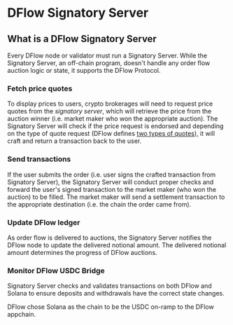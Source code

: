 # DFlow Signatory Server

## What is a DFlow Signatory Server

Every DFlow node or validator must run a Signatory Server. While the Signatory Server, an off-chain program, doesn't handle any order flow auction logic or state, it supports the DFlow Protocol.

### Fetch price quotes

To display prices to users, crypto brokerages will need to request price quotes from the _signatory server_, which will retrieve the price from the auction winner (i.e. market maker who won the appropriate auction). The Signatory Server will check if the price request is endorsed and depending on the type of quote request (DFlow defines [two types of quotes](fetching-price-quotes.md)), it will craft and return a transaction back to the user.

### Send transactions

If the user submits the order (i.e. user signs the crafted transaction from Signatory Server), the Signatory Server will conduct proper checks and forward the user's signed transaction to the market maker (who won the auction) to be filled. The market maker will send a settlement transaction to the appropriate destination (i.e. the chain the order came from).

### Update DFlow ledger

As order flow is delivered to auctions, the Signatory Server notifies the DFlow node to update the delivered notional amount. The delivered notional amount determines the progress of DFlow auctions.

### Monitor DFlow USDC Bridge

Signatory Server checks and validates transactions on both DFlow and Solana to ensure deposits and withdrawals have the correct state changes.

DFlow chose Solana as the chain to be the USDC on-ramp to the DFlow appchain.
